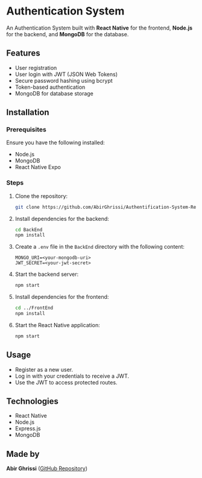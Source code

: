 # Authentication System

An Authentication System built with **React Native** for the frontend, **Node.js** for the backend, and **MongoDB** for the database.

## Features

- User registration
- User login with JWT (JSON Web Tokens)
- Secure password hashing using bcrypt
- Token-based authentication
- MongoDB for database storage

## Installation

### Prerequisites

Ensure you have the following installed:

- Node.js
- MongoDB
- React Native Expo

### Steps

1. Clone the repository:

   ```bash
   git clone https://github.com/AbirGhrissi/Authentification-System-ReactNative-NodeJs-MongoDB.git
   ```

2. Install dependencies for the backend:

   ```bash
   cd BackEnd
   npm install
   ```

3. Create a `.env` file in the `BackEnd` directory with the following content:

   ```env
   MONGO_URI=<your-mongodb-uri>
   JWT_SECRET=<your-jwt-secret>
   ```

4. Start the backend server:

   ```bash
   npm start
   ```

5. Install dependencies for the frontend:

   ```bash
   cd ../FrontEnd
   npm install
   ```

6. Start the React Native application:

   ```bash
   npm start
   ```

## Usage

- Register as a new user.
- Log in with your credentials to receive a JWT.
- Use the JWT to access protected routes.

## Technologies

- React Native
- Node.js
- Express.js
- MongoDB

## Made by
**Abir Ghrissi** ([GitHub Repository](https://github.com/AbirGhrissi/Authentification-System-ReactNative-NodeJs-MongoDB.git))
